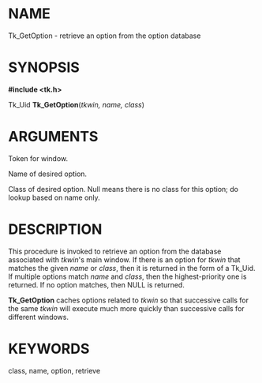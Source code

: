 # NAME

Tk_GetOption - retrieve an option from the option database

# SYNOPSIS

**#include \<tk.h\>**

Tk_Uid **Tk_GetOption**(*tkwin, name, class*)

# ARGUMENTS

Token for window.

Name of desired option.

Class of desired option. Null means there is no class for this option;
do lookup based on name only.

# DESCRIPTION

This procedure is invoked to retrieve an option from the database
associated with *tkwin*\'s main window. If there is an option for
*tkwin* that matches the given *name* or *class*, then it is returned in
the form of a Tk_Uid. If multiple options match *name* and *class*, then
the highest-priority one is returned. If no option matches, then NULL is
returned.

**Tk_GetOption** caches options related to *tkwin* so that successive
calls for the same *tkwin* will execute much more quickly than
successive calls for different windows.

# KEYWORDS

class, name, option, retrieve

<!---
Copyright (c) 1990 The Regents of the University of California
Copyright (c) 1994-1996 Sun Microsystems, Inc
-->

